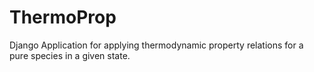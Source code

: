 # ThermoProp
Django Application for applying thermodynamic property relations for a pure species in a given state.
